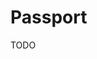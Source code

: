 # Passport

TODO

<!--
https://github.com/codewithmecoder/crud_nestjs_prisma_postgres_passport_jwt
https://snyk.io/advisor/npm-package/@nestjs/passport/example

# .env
SECRET_KEY='S3cr3t_K#Key'

# src/common/constants/env.ts
export const SECRET_KEY = process.env.SECRET_KEY

# src/modules/config/app.config.ts
export default registerAs('app', () => ({
  // ...
  secretKey: SECRET_KEY,
}))

# src/modules/config/config.module.ts
const validationSchema = Joi.object({
  // ...
  SECRET_KEY: Joi.string().required(),
})
-->
